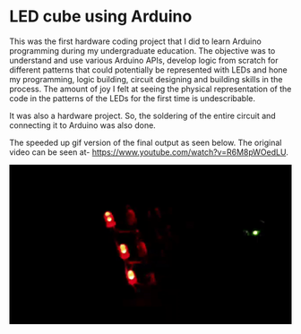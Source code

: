 # LED cube using Arduino

This was the first hardware coding project that I did to learn Arduino programming during my undergraduate education. The objective was to understand and use various Arduino APIs, 
develop logic from scratch for different patterns that could potentially be represented with LEDs and hone my programming, logic building, circuit designing and building skills in the process.
The amount of joy I felt at seeing the physical representation of the code in the patterns of the LEDs for the first time is undescribable. 

It was also a hardware project. So, the soldering of the entire circuit and connecting it to Arduino was also done.

The speeded up gif version of the final output as seen below. The original video can be seen at- https://www.youtube.com/watch?v=R6M8pWOedLU. 
<p align="center">
  <img src="images/LED_cube.gif">
</p>
